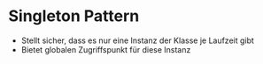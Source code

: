 # Singleton Pattern
* Stellt sicher, dass es nur eine Instanz der Klasse je Laufzeit gibt
* Bietet globalen Zugriffspunkt für diese Instanz